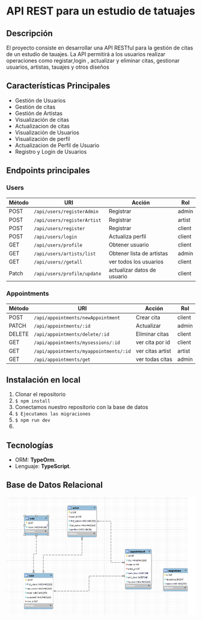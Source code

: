# API REST para un estudio de tatuajes 

## Descripción

El proyecto consiste en desarrollar una API RESTful para la gestión de citas  de un estudio de tauajes. La API permitirá a los usuarios realizar operaciones como registar,login , actualizar y eliminar citas, gestionar usuarios, artistas, tauajes y otros diseños


## Características Principales

- Gestión de Usuarios
- Gestión de citas
- Gestión de Artistas
- Visualización de citas
- Actualizacion de citas
- Visualización de Usuarios
- Visualización de perfil
- Actualizacion de Perfil de Usuario
- Registro y Login de Usuarios

## Endpoints principales

### Users

| Método | URI                              | Acción                     | Rol     |
|--------|----------------------------------|----------------------------|---------|
| POST   | `/api/users/registerAdmin`       | Registrar                  | admin   |
| POST   | `/api/users/registerArtist`      | Registrar                  | artist  |
| POST   | `/api/users/register`            | Registrar                  | client  |
| POST   | `/api/users/login `              | Actualiza perfil           | client  |
| GET    | `/api/users/profile `            | Obtener usuario            | client  |
| GET    | `/api/users/artists/list`        | Obtener lista de artistas  | admin   |
| GET    | `/api/users//getall  `           | ver todos los usuarios     | client  |
| Patch  | `/api/users/profile/update `     | actualizar datos de usuario| client  |


### Appointments

| Método | URI                                    | Acción         | Rol         |
|--------|----------------------------------------|----------------|-------------|
| POST   | `/api/appointments/newAppointment`     | Crear cita     | client      |
| PATCH  | `/api/appointments/:id`                | Actualizar     | admin       |
| DELETE | `/api/appointments/delete/:id`         | Eliminar citas | client      |
| GET    | `/api/appointments/mysessions/:id`     | ver cita por id| client      |
| GET    | `/api/appointments/myappointments/:id` |ver citas artist| artist      |
| GET    | `/api/appointments/get`                |ver todas citas | admin       |




##  Instalación en local
1. Clonar el repositorio
2. ` $ npm install `
3. Conectamos nuestro repositorio con la base de datos 
4. ``` $ Ejecutamos las migraciones ``` 
5. ``` $ npm run dev ```
6. 

## Tecnologías
- ORM: **TypeOrm**.
- Lenguaje:  **TypeScript**.

## Base de Datos Relacional
![Database](./imagenes//DiagramaDatabase.png)


